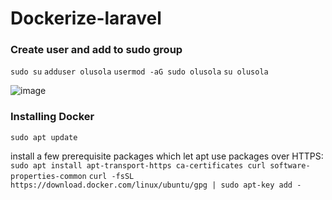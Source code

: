 # Dockerize-laravel

### Create user and add to sudo group

`sudo su`
`adduser olusola`
`usermod -aG sudo olusola`
`su olusola`

![image](https://user-images.githubusercontent.com/5302985/218268484-f4a86fcb-e5be-4fd9-9611-a0293b3dbc1a.png)

### Installing Docker

`sudo apt update`

install a few prerequisite packages which let apt use packages over HTTPS:
`sudo apt install apt-transport-https ca-certificates curl software-properties-common`
`curl -fsSL https://download.docker.com/linux/ubuntu/gpg | sudo apt-key add -`
